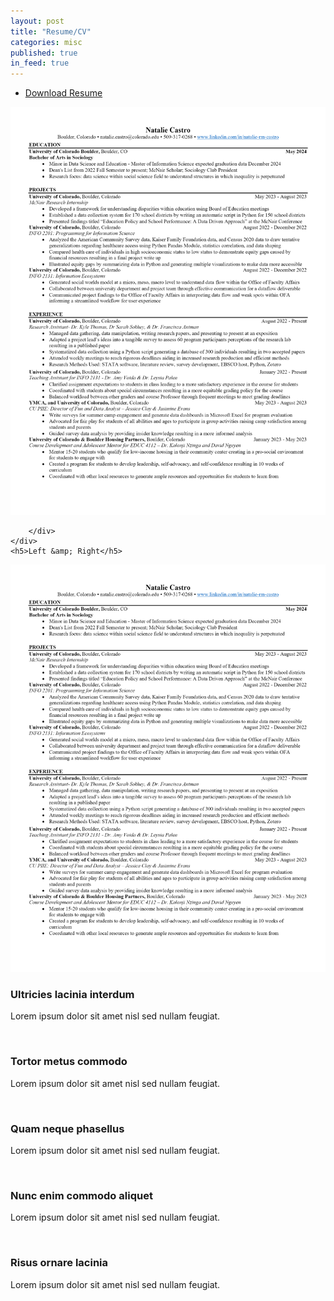 ```yaml
---
layout: post
title: "Resume/CV"
categories: misc
published: true
in_feed: true
---
```


<ul class="actions">
		<li><a href="https://github.com/NatalieRMCastro/website/blob/8a5084c0c39904a247781d8fc775f02c4768f5d4/assets/images/nr.pdf" class="button">Download Resume</a></li>
	</ul>

   <section>
	<div class="box alt">
		<div class="row gtr-50 gtr-uniform">
<div class="image fit"><span class="image fit"><img src="assets/images/nr.png" alt="" /></span></div>
			
		</div>
	</div>
	<h5>Left &amp; Right</h5>
</section>

<div class="row">
		<article class="col-6 col-12-xsmall gallery-item">
			<a href="#" class="image fit thumb"><img src="assets/images/nr.png" alt="" /></a>
			<h3>Ultricies lacinia interdum</h3>
			<p>Lorem ipsum dolor sit amet nisl sed nullam feugiat.</p>
		</article>
		<article class="col-6 col-12-xsmall gallery-item">
			<a href="https://picsum.photos/740/434?image=469" class="image fit thumb"><img src="https://picsum.photos/370/217?image=469" alt="" /></a>
			<h3>Tortor metus commodo</h3>
			<p>Lorem ipsum dolor sit amet nisl sed nullam feugiat.</p>
		</article>
		<article class="col-6 col-12-xsmall gallery-item">
			<a href="https://picsum.photos/740/434?image=574" class="image fit thumb"><img src="https://picsum.photos/370/217?image=574" alt="" /></a>
			<h3>Quam neque phasellus</h3>
			<p>Lorem ipsum dolor sit amet nisl sed nullam feugiat.</p>
		</article>
		<article class="col-6 col-12-xsmall gallery-item">
			<a href="https://picsum.photos/740/434?image=565" class="image fit thumb"><img src="https://picsum.photos/370/217?image=565" alt="" /></a>
			<h3>Nunc enim commodo aliquet</h3>
			<p>Lorem ipsum dolor sit amet nisl sed nullam feugiat.</p>
		</article>
		<article class="col-6 col-12-xsmall gallery-item">
			<a href="https://picsum.photos/740/434?image=599" class="image fit thumb"><img src="https://picsum.photos/370/217?image=599" alt="" /></a>
			<h3>Risus ornare lacinia</h3>
			<p>Lorem ipsum dolor sit amet nisl sed nullam feugiat.</p>
		</article>
	</div>
